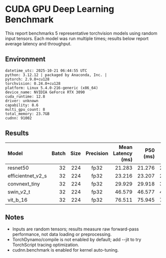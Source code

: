 # CUDA GPU Deep Learning Benchmark


This report benchmarks 5 representative torchvision models using random input tensors. Each model was run multiple times; results below report average latency and throughput.

## Environment

```
datetime_utc: 2025-10-21 06:44:55 UTC
python: 3.12.12 | packaged by Anaconda, Inc. |
pytorch: 2.9.0+cu128
torchvision: 0.24.0+cu128
platform: Linux 5.4.0-216-generic (x86_64)
device_name: NVIDIA GeForce RTX 3090
cuda_runtime: 12.8
driver: unknown
capability: 8.6
multi_gpu_count: 8
total_memory: 23.7GB
cudnn: 91002
```

## Results

| Model | Batch | Size | Precision | Mean Latency (ms) | P50 (ms) | P90 (ms) | P99 (ms) | Throughput (img/s) | Repeats | Warmup |
|:------|------:|-----:|:---------:|------------------:|---------:|---------:|---------:|-------------------:|--------:|-------:|
| resnet50 | 32 | 224 | fp32 | 21.283 | 21.276 | 21.290 | 21.386 | 1503.56 | 30 | 10 |
| efficientnet_v2_s | 32 | 224 | fp32 | 23.216 | 23.207 | 23.266 | 23.271 | 1378.34 | 30 | 10 |
| convnext_tiny | 32 | 224 | fp32 | 29.929 | 29.918 | 30.198 | 30.667 | 1069.20 | 30 | 10 |
| swin_v2_t | 32 | 224 | fp32 | 46.579 | 46.577 | 46.651 | 46.693 | 687.00 | 30 | 10 |
| vit_b_16 | 32 | 224 | fp32 | 76.511 | 75.945 | 78.166 | 78.805 | 418.24 | 30 | 10 |

## Notes

- Inputs are random tensors; results measure raw forward-pass performance, not data loading or preprocessing.
- TorchDynamo/compile is not enabled by default; add --jit to try TorchScript tracing optimization.
- cudnn.benchmark is enabled for kernel auto-tuning.